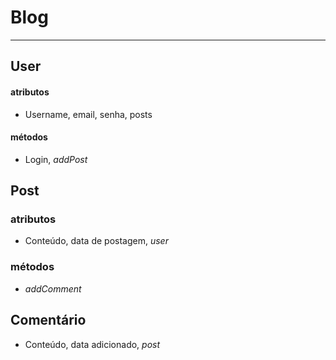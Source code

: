 # Blog
---
## User

#### atributos 
- Username, email, senha, posts

#### métodos 
- Login, *addPost*

## Post

### atributos
- Conteúdo, data de postagem, *user*

### métodos 
- *addComment*

## Comentário
- Conteúdo, data adicionado, *post*